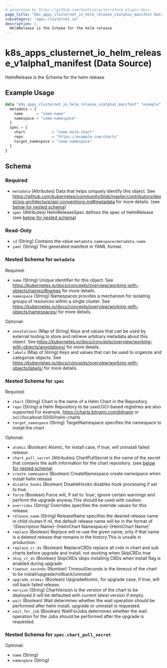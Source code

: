 ```yaml
---
# generated by https://github.com/hashicorp/terraform-plugin-docs
page_title: "k8s_apps_clusternet_io_helm_release_v1alpha1_manifest Data Source - terraform-provider-k8s"
subcategory: "apps.clusternet.io"
description: |-
  HelmRelease is the Schema for the helm release
---
```


# k8s_apps_clusternet_io_helm_release_v1alpha1_manifest (Data Source)

HelmRelease is the Schema for the helm release

## Example Usage

```terraform
data "k8s_apps_clusternet_io_helm_release_v1alpha1_manifest" "example" {
  metadata = {
    name      = "some-name"
    namespace = "some-namespace"
  }
  spec = {
    chart            = "some-helm-chart"
    repo             = "https://example.com/charts"
    target_namespace = "some-namespace"
  }
}
```

<!-- schema generated by tfplugindocs -->
## Schema

### Required

- `metadata` (Attributes) Data that helps uniquely identify this object. See https://github.com/kubernetes/community/blob/master/contributors/devel/sig-architecture/api-conventions.md#metadata for more details. (see [below for nested schema](#nestedatt--metadata))
- `spec` (Attributes) HelmReleaseSpec defines the spec of HelmRelease (see [below for nested schema](#nestedatt--spec))

### Read-Only

- `id` (String) Contains the value `metadata.namespace/metadata.name`.
- `yaml` (String) The generated manifest in YAML format.

<a id="nestedatt--metadata"></a>
### Nested Schema for `metadata`

Required:

- `name` (String) Unique identifier for this object. See https://kubernetes.io/docs/concepts/overview/working-with-objects/names/#names for more details.
- `namespace` (String) Namespaces provides a mechanism for isolating groups of resources within a single cluster. See https://kubernetes.io/docs/concepts/overview/working-with-objects/namespaces/ for more details.

Optional:

- `annotations` (Map of String) Keys and values that can be used by external tooling to store and retrieve arbitrary metadata about this object. See https://kubernetes.io/docs/concepts/overview/working-with-objects/annotations/ for more details.
- `labels` (Map of String) Keys and values that can be used to organize and categorize objects. See https://kubernetes.io/docs/concepts/overview/working-with-objects/labels/ for more details.


<a id="nestedatt--spec"></a>
### Nested Schema for `spec`

Required:

- `chart` (String) Chart is the name of a Helm Chart in the Repository.
- `repo` (String) a Helm Repository to be used.OCI-based registries are also supported.For example, https://charts.bitnami.com/bitnami or oci://localhost:5000/helm-charts
- `target_namespace` (String) TargetNamespace specifies the namespace to install the chart

Optional:

- `atomic` (Boolean) Atomic, for install case, if true, will uninstall failed release.
- `chart_pull_secret` (Attributes) ChartPullSecret is the name of the secret that contains the auth information for the chart repository. (see [below for nested schema](#nestedatt--spec--chart_pull_secret))
- `create_namespace` (Boolean) CreateNamespace create namespace when install helm release
- `disable_hooks` (Boolean) DisableHooks disables hook processing if set to true.
- `force` (Boolean) Force will, if set to 'true', ignore certain warnings and perform the upgrade anyway.This should be used with caution.
- `overrides` (String) Overrides specifies the override values for this release.
- `release_name` (String) ReleaseName specifies the desired release name in child cluster.If nil, the default release name will be in the format of '{Description Name}-{HelmChart Namespace}-{HelmChart Name}'
- `replace` (Boolean) Replace will re-use the given name, only if that name is a deleted release that remains in the history.This is unsafe in production.
- `replace_cr_ds` (Boolean) ReplaceCRDs replace all crds in chart and sub charts before upgrade and install, not working when SkipCRDs true
- `skip_cr_ds` (Boolean) SkipCRDs skips installing CRDs when install flag is enabled during upgrade
- `timeout_seconds` (Number) TimeoutSeconds is the timeout of the chart to be install/upgrade/rollback/uninstall
- `upgrade_atomic` (Boolean) UpgradeAtomic, for upgrade case, if true, will roll back failed release.
- `version` (String) ChartVersion is the version of the chart to be deployed.It will be defaulted with current latest version if empty.
- `wait` (Boolean) Wait determines whether the wait operation should be performed after helm install, upgrade or uninstall is requested.
- `wait_for_job` (Boolean) WaitForJobs determines whether the wait operation for the Jobs should be performed after the upgrade is requested.

<a id="nestedatt--spec--chart_pull_secret"></a>
### Nested Schema for `spec.chart_pull_secret`

Optional:

- `name` (String)
- `namespace` (String)

